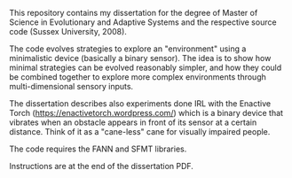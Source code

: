This repository contains my dissertation for the degree of Master of Science in Evolutionary and Adaptive Systems and the respective source code (Sussex University, 2008).

The code evolves strategies to explore an "environment" using a minimalistic device (basically a binary sensor). The idea is to show how minimal strategies can be evolved reasonably simpler, and how they could be combined together to explore more complex environments through multi-dimensional sensory inputs.

The dissertation describes also experiments done IRL with the Enactive Torch (https://enactivetorch.wordpress.com/) which is a binary device that vibrates when an obstacle appears in front of its sensor at a certain distance. Think of it as a "cane-less" cane for visually impaired people.

The code requires the FANN and SFMT libraries. 

Instructions are at the end of the dissertation PDF. 
